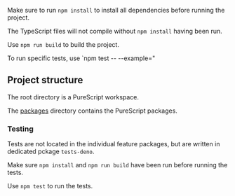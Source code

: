 Make sure to run `npm install` to install all dependencies before running the project.

The TypeScript files will not compile without `npm install` having been run.

Use `npm run build` to build the project.

To run specific tests, use `npm test -- --example="

## Project structure
The root directory is a PureScript workspace.

The [packages](packages) directory contains the PureScript packages.

### Testing
Tests are not located in the individual feature packages, but are written in  dedicated pckage `tests-deno`.

Make sure `npm install` and `npm run build` have been run before running the tests.

Use `npm test` to run the tests.